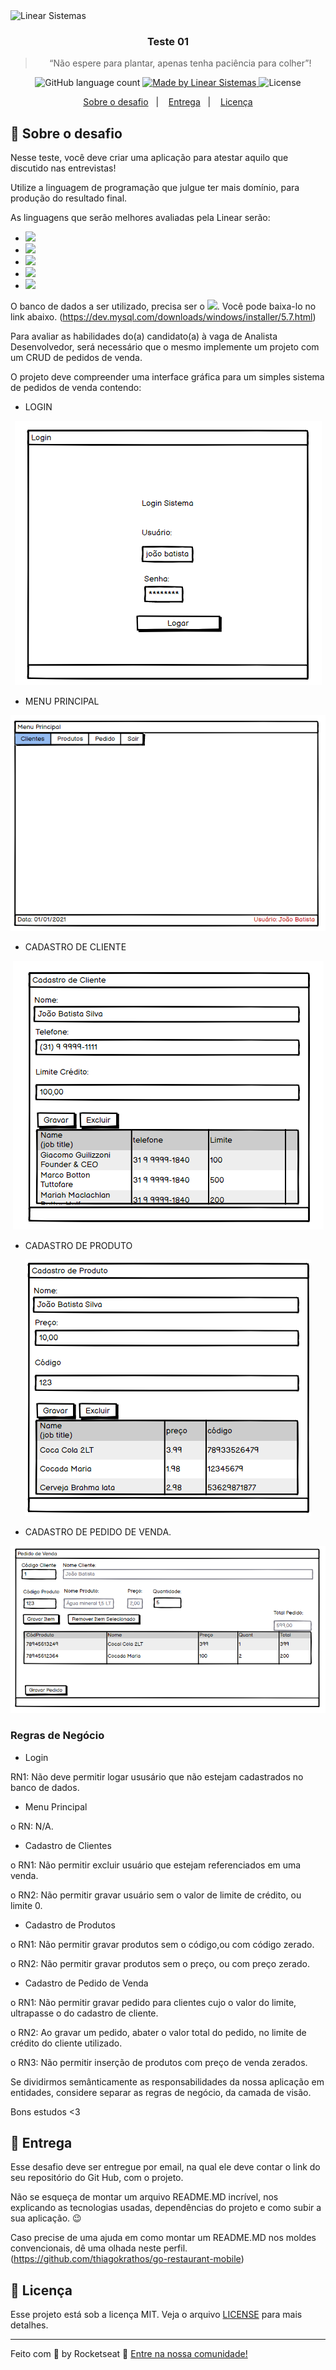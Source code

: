 <img alt="Linear Sistemas" src="https://linearsistemas.com.br/wp-content/uploads/2020/09/marca-Linear-768x301.png" />

<h3 align="center">
  Teste 01
</h3>

<blockquote align="center">“Não espere para plantar, apenas tenha paciência para colher”!</blockquote>

<p align="center">
  <img alt="GitHub language count" src="https://img.shields.io/github/languages/count/rocketseat/bootcamp-gostack-desafios?color=%2304D361">

  <a href="https://www.linearsistemas.com.br">
    <img alt="Made by Linear Sistemas" src="https://img.shields.io/badge/made%20by-Linear%20Sistemas-red">
  </a>

  <img alt="License" src="https://img.shields.io/badge/license-MIT-%2304D361">
</p>

<p align="center">
  <a href="#rocket-sobre-o-desafio">Sobre o desafio</a>&nbsp;&nbsp;&nbsp;|&nbsp;&nbsp;&nbsp;
  <a href="#calendar-entrega">Entrega</a>&nbsp;&nbsp;&nbsp;|&nbsp;&nbsp;&nbsp;
  <a href="#memo-licença">Licença</a>
</p>

## :rocket: Sobre o desafio

Nesse teste, você deve criar uma aplicação para atestar aquilo que discutido nas entrevistas!

Utilize a linguagem de programação que julgue ter mais domínio, para produção do resultado final.

As linguagens que serão melhores avaliadas pela Linear serão: 
 - <img src="https://img.shields.io/badge/visualbasic6-informational?logo=VB"></img>
 - <img src="https://img.shields.io/badge/vb.net-informational?logo=Visual Basic"></img>
 - <img src="https://img.shields.io/badge/csharp-informational?logo=C#"></img>
 - <img src="https://img.shields.io/badge/java-informational?logo=Java"></img>
 - <img src="https://img.shields.io/badge/node.js-informational?logo=Node.JS"></img>

O banco de dados a ser utilizado, precisa ser o <img src="https://img.shields.io/badge/mysql@5.7.xx-informational?logo=Mysql"></img>. Você pode baixa-lo no link abaixo.
(https://dev.mysql.com/downloads/windows/installer/5.7.html)

Para avaliar as habilidades do(a) candidato(a) à vaga de Analista Desenvolvedor, será necessário que o mesmo implemente um projeto com um CRUD de pedidos de venda.

O projeto deve compreender uma interface gráfica para um simples sistema de pedidos de venda contendo:
 - LOGIN

<p align="center">
  <img src="./assets/login.png">
</p>

 - MENU PRINCIPAL
 
 <p align="center">
  <img src="./assets/menuPrincipal.png">
</p>

 - CADASTRO DE CLIENTE

<p align="center">
  <img src="./assets/clientes.png">
</p>

 - CADASTRO DE PRODUTO

<p align="center">
  <img src="./assets/produto.png">
</p>

 - CADASTRO DE PEDIDO DE VENDA.

<p align="center">
  <img src="./assets/pedido.png">
</p>

### Regras de Negócio

- Login

RN1: Não deve permitir logar ususário que não estejam cadastrados no banco de dados.
  
- Menu Principal

 o RN: N/A.

- Cadastro de Clientes

 o RN1: Não permitir excluir usuário que estejam referenciados em uma venda.

 o RN2: Não permitir gravar usuário sem o valor de limite de crédito, ou limite 0.

- Cadastro de Produtos

 o RN1: Não permitir gravar produtos sem o código,ou com código zerado.

 o RN2: Não permitir gravar produtos sem o preço, ou com preço zerado.
  
- Cadastro de Pedido de Venda

 o RN1: Não permitir gravar pedido para clientes cujo o valor do limite, ultrapasse o do cadastro de cliente.

 o RN2: Ao gravar um pedido, abater o valor total do pedido, no limite de crédito do cliente utilizado.

 o RN3: Não permitir inserção de produtos com preço de venda zerados.

Se dividirmos semânticamente as responsabilidades da nossa aplicação em entidades, considere separar as regras de negócio, da camada de visão.

Bons estudos <3

## :calendar: Entrega

Esse desafio deve ser entregue por email, na qual ele deve contar o link do seu repositório do Git Hub, com o projeto.

Não se esqueça de montar um arquivo README.MD incrível, nos explicando as tecnologias usadas, dependências do projeto e como subir a sua aplicação. 😉

Caso precise de uma ajuda em como montar um README.MD nos moldes convencionais, dê uma olhada neste perfil.
(https://github.com/thiagokrathos/go-restaurant-mobile)

## :memo: Licença

Esse projeto está sob a licença MIT. Veja o arquivo [LICENSE](../LICENSE) para mais detalhes.

---

Feito com 💜 by Rocketseat :wave: [Entre na nossa comunidade!](https://discordapp.com/invite/gCRAFhc)
